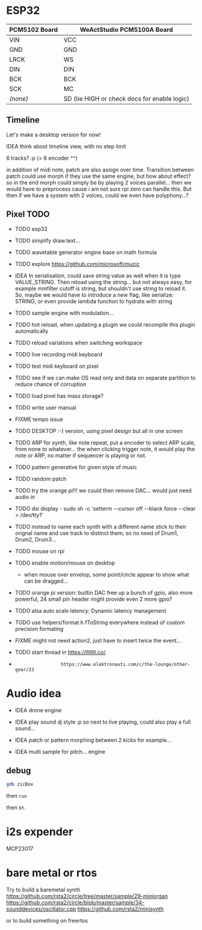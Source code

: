 # ESP32

| PCM5102 Board | WeActStudio PCM5100A Board                   |
| ------------- | -------------------------------------------- |
| VIN           | VCC                                          |
| GND           | GND                                          |
| LRCK          | WS                                           |
| DIN           | DIN                                          |
| BCK           | BCK                                          |
| SCK           | MC                                           |
| *(none)*      | SD (tie HIGH or check docs for enable logic) |

## Timeline

Let's make a desktop version for now!

IDEA think about timeline view, with no step limit

6 tracks? :p (= 6 encoder ^^)

in addition of midi note, patch are also assign over time. Transition between patch could use morph if they use the same engine, but how about effect? so in the end morph could simply be by playing 2 voices parallel... then we would have to preprocess cause i am not sure rpi zero can handle this.
But then if we have a system with 2 voices, could we even have polyphony...?

## Pixel TODO

- TODO esp32

- TODO simplify draw.text...

- TODO wavetable generator engine base on math formula

- TODO explore https://github.com/microsoft/muzic

- IDEA In serialisation, could save string value as well when it is type VALUE_STRING. Then reload using the string... but not always easy, for example mmfilter cutoff is string, but shouldn't use string to reload it. So, maybe we would have to introduce a new flag, like serialize: STRING, or even provide lambda function to hydrate with string

- TODO sample engine with modulation...

- TODO hot reload, when updating a plugin we could recompile this plugin automatically

- TODO reload variations when switching workspace

- TODO live recording midi keyboard
- TODO test midi keyboard on pixel

- TODO see if we can make OS read only and data on separate partition to reduce chance of corruption

- TODO load pixel has mass storage?

- TODO write user manual

- FIXME tempo issue

- TODO DESKTOP :-) version, using pixel design but all in one screen

- TODO ARP for synth, like note repeat, put a encoder to select ARP scale, from none to whatever... the when clicking trigger note, it would play the note or ARP, no matter if sequencer is playing or not.

- TODO pattern generative for given style of music
- TODO random patch

- TODO try the orange pi!!! we could then remove DAC... would just need audio in

- TODO dsi display
      - sudo sh -c 'setterm --cursor off --blank force --clear > /dev/tty1'

- TODO instead to name each synth with a different name stick to their orignal name and use track to distinct them, so no need of Drum1, Drum2, Drum3...

- TODO mouse on rpi
- TODO enable motion/mouse on desktop
  - when mouse over envelop, some point/circle appear to show what can be dragged...

- TODO orange pi version: builtin DAC free up a bunch of gpio, also more powerful, 24 small pin header might provide even 2 more gpio?

- TODO alsa auto scale latency: Dynamic latency management

- TODO use helpers/format.h fToString everywhere instead of custom precision formating

- FIXME might not need action2, just have to insert twice the event...

- TODO start thread in https://llllllll.co/
-                      https://www.elektronauts.com/c/the-lounge/other-gear/23

# Audio idea

- IDEA drone engine

- IDEA play sound dj style :p so next to live playing, could also play a full sound...

- IDEA patch or pattern morphing between 2 kicks for example...

- IDEA multi sample for pitch... engine

## debug

```sh
gdb zicBox
```

then `run`


then `bt`.

# i2s expender

MCP23017

# bare metal or rtos

Try to build a baremetal synth https://github.com/rsta2/circle/tree/master/sample/29-miniorgan
                               https://github.com/rsta2/circle/blob/master/sample/34-sounddevices/oscillator.cpp
                               https://github.com/rsta2/minisynth

or to build something on freertos